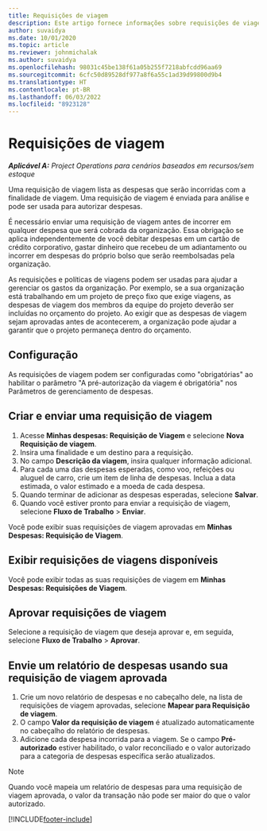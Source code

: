 ```yaml
---
title: Requisições de viagem
description: Este artigo fornece informações sobre requisições de viagem.
author: suvaidya
ms.date: 10/01/2020
ms.topic: article
ms.reviewer: johnmichalak
ms.author: suvaidya
ms.openlocfilehash: 98031c45be138f61a05b255f7218abfcdd96aa69
ms.sourcegitcommit: 6cfc50d89528df977a8f6a55c1ad39d99800d9b4
ms.translationtype: HT
ms.contentlocale: pt-BR
ms.lasthandoff: 06/03/2022
ms.locfileid: "8923128"
---
```

# <a name="travel-requisitions"></a>Requisições de viagem

_**Aplicável A:** Project Operations para cenários baseados em recursos/sem estoque_

Uma requisição de viagem lista as despesas que serão incorridas com a finalidade de viagem. Uma requisição de viagem é enviada para análise e pode ser usada para autorizar despesas.

É necessário enviar uma requisição de viagem antes de incorrer em qualquer despesa que será cobrada da organização. Essa obrigação se aplica independentemente de você debitar despesas em um cartão de crédito corporativo, gastar dinheiro que recebeu de um adiantamento ou incorrer em despesas do próprio bolso que serão reembolsadas pela organização.

As requisições e políticas de viagens podem ser usadas para ajudar a gerenciar os gastos da organização. Por exemplo, se a sua organização está trabalhando em um projeto de preço fixo que exige viagens, as despesas de viagem dos membros da equipe do projeto deverão ser incluídas no orçamento do projeto. Ao exigir que as despesas de viagem sejam aprovadas antes de acontecerem, a organização pode ajudar a garantir que o projeto permaneça dentro do orçamento.

## <a name="configuration"></a>Configuração 

As requisições de viagem podem ser configuradas como "obrigatórias" ao habilitar o parâmetro "A pré-autorização da viagem é obrigatória" nos Parâmetros de gerenciamento de despesas. 

## <a name="create-and-submit-a-travel-requisition"></a>Criar e enviar uma requisição de viagem

1. Acesse **Minhas despesas: Requisição de Viagem** e selecione **Nova Requisição de viagem**.
2. Insira uma finalidade e um destino para a requisição.
3. No campo **Descrição da viagem**, insira qualquer informação adicional. 
4. Para cada uma das despesas esperadas, como voo, refeições ou aluguel de carro, crie um item de linha de despesas. Inclua a data estimada, o valor estimado e a moeda de cada despesa. 
5. Quando terminar de adicionar as despesas esperadas, selecione **Salvar**.
6. Quando você estiver pronto para enviar a requisição de viagem, selecione **Fluxo de Trabalho** > **Enviar**.

Você pode exibir suas requisições de viagem aprovadas em **Minhas Despesas: Requisição de Viagem**. 

## <a name="view-available-travel-requisitions"></a>Exibir requisições de viagens disponíveis

Você pode exibir todas as suas requisições de viagem em **Minhas Despesas: Requisições de Viagem**.

## <a name="approve-travel-requisitions"></a>Aprovar requisições de viagem

Selecione a requisição de viagem que deseja aprovar e, em seguida, selecione **Fluxo de Trabalho** > **Aprovar**.  

## <a name="submit-an-expense-report-using-your-approved-travel-requisition"></a>Envie um relatório de despesas usando sua requisição de viagem aprovada

1. Crie um novo relatório de despesas e no cabeçalho dele, na lista de requisições de viagem aprovadas, selecione **Mapear para Requisição de viagem**.
2. O campo **Valor da requisição de viagem** é atualizado automaticamente no cabeçalho do relatório de despesas.
3. Adicione cada despesa incorrida para a viagem. Se o campo **Pré-autorizado** estiver habilitado, o valor reconciliado e o valor autorizado para a categoria de despesas específica serão atualizados.

> [!NOTE]
> Quando você mapeia um relatório de despesas para uma requisição de viagem aprovada, o valor da transação não pode ser maior do que o valor autorizado. 


[!INCLUDE[footer-include](../includes/footer-banner.md)]